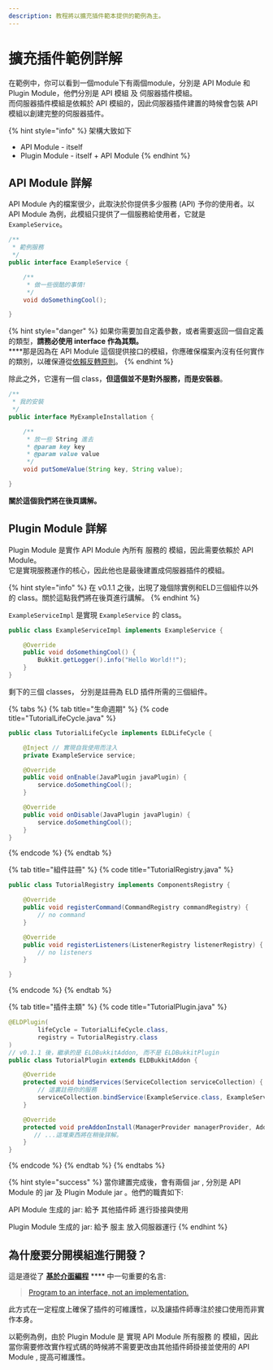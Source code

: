 ```yaml
---
description: 教程將以擴充插件範本提供的範例為主。
---
```


# 擴充插件範例詳解

在範例中，你可以看到一個module下有兩個module，分別是 API Module 和 Plugin Module，他們分別是 API 模組 及 伺服器插件模組。\
而伺服器插件模組是依賴於 API 模組的，因此伺服器插件建置的時候會包裝 API 模組以創建完整的伺服器插件。

{% hint style="info" %}
架構大致如下

* API Module - itself
* Plugin Module - itself + API Module
{% endhint %}

## API Module 詳解 <a href="#api-module-explain" id="api-module-explain"></a>

API Module 內的檔案很少，此取決於你提供多少服務 (API) 予你的使用者。以 API Module 為例，此模組只提供了一個服務給使用者，它就是 `ExampleService`。

```java
/**
 * 範例服務
 */
public interface ExampleService {

    /**
     * 做一些很酷的事情!
     */
    void doSomethingCool();

}
```

{% hint style="danger" %}
如果你需要加自定義參數，或者需要返回一個自定義的類型，**請務必使用 interface 作為其類。**\
****那是因為在 API Module 這個提供接口的模組，你應確保檔案內沒有任何實作的類別，以確保遵從[依賴反轉原則](https://medium.com/@f40507777/%E4%BE%9D%E8%B3%B4%E5%8F%8D%E8%BD%89%E5%8E%9F%E5%89%87-dependency-inversion-principle-dip-bc0ba2e3a388)。
{% endhint %}

除此之外，它還有一個 class，**但這個並不是對外服務，而是安裝器**。

```java
/**
 * 我的安裝
 */
public interface MyExampleInstallation {

    /**
     * 放一些 String 進去
     * @param key key
     * @param value value
     */
    void putSomeValue(String key, String value);

}
```

**關於這個我們將在後頁講解。**

## Plugin Module 詳解 <a href="#plugin-module-explain" id="plugin-module-explain"></a>

Plugin Module 是實作 API Module 內所有 服務的 模組，因此需要依賴於 API Module。\
它是實現服務運作的核心，因此他也是最後建置成伺服器插件的模組。

{% hint style="info" %}
在 v0.1.1 之後，出現了幾個除實例和ELD三個組件以外的 class。關於這點我們將在後頁進行講解。
{% endhint %}

`ExampleServiceImpl` 是實現 `ExampleService` 的 class。

```java
public class ExampleServiceImpl implements ExampleService {

    @Override
    public void doSomethingCool() {
        Bukkit.getLogger().info("Hello World!!");
    }
}
```

剩下的三個 classes， 分別是註冊為 ELD 插件所需的三個組件。

{% tabs %}
{% tab title="生命週期" %}
{% code title="TutorialLifeCycle.java" %}
```java
public class TutorialLifeCycle implements ELDLifeCycle {

    @Inject // 實現自我使用而注入
    private ExampleService service;

    @Override
    public void onEnable(JavaPlugin javaPlugin) {
        service.doSomethingCool();
    }

    @Override
    public void onDisable(JavaPlugin javaPlugin) {
        service.doSomethingCool();
    }
}
```
{% endcode %}
{% endtab %}

{% tab title="組件註冊" %}
{% code title="TutorialRegistry.java" %}
```java
public class TutorialRegistry implements ComponentsRegistry {

    @Override
    public void registerCommand(CommandRegistry commandRegistry) {
        // no command
    }

    @Override
    public void registerListeners(ListenerRegistry listenerRegistry) {
        // no listeners
    }

}
```
{% endcode %}
{% endtab %}

{% tab title="插件主類" %}
{% code title="TutorialPlugin.java" %}
```java
@ELDPlugin(
        lifeCycle = TutorialLifeCycle.class,
        registry = TutorialRegistry.class
)
// v0.1.1 後，繼承的是 ELDBukkitAddon, 而不是 ELDBukkitPlugin
public class TutorialPlugin extends ELDBukkitAddon {

    @Override
    protected void bindServices(ServiceCollection serviceCollection) {
        // 這裏註冊你的服務
        serviceCollection.bindService(ExampleService.class, ExampleServiceImpl.class);
    }

    @Override
    protected void preAddonInstall(ManagerProvider managerProvider, AddonManager addonManager) {
       // ...這堆東西將在稍後詳解。
    }
}
```
{% endcode %}
{% endtab %}
{% endtabs %}

{% hint style="success" %}
當你建置完成後，會有兩個 jar , 分別是 API Module 的 jar 及 Plugin Module jar 。他們的職責如下:&#x20;

API Module 生成的 jar:  給予 其他插件師 進行掛接與使用

Plugin Module 生成的 jar:  給予 服主 放入伺服器運行
{% endhint %}

## 為什麼要分開模組進行開發？ <a href="#why-separate-template" id="why-separate-template"></a>

這是遵從了  [**基於介面編程**](https://zh.wikipedia.org/wiki/%E5%9F%BA%E4%BA%8E%E6%8E%A5%E5%8F%A3%E7%BC%96%E7%A8%8B)  ****  中一句重要的名言:

> [Program to an interface, not an implementation.](http://teddy-chen-tw.blogspot.com/2010/06/program-to-interface.html)

此方式在一定程度上確保了插件的可維護性，以及讓插件師專注於接口使用而非實作本身。

以範例為例，由於 Plugin Module 是 實現 API Module 所有服務 的 模組，因此當你需要修改實作程式碼的時候將不需要更改由其他插件師掛接並使用的 API Module , 提高可維護性。

